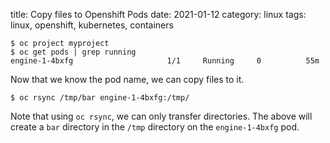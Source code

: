 title: Copy files to Openshift Pods
date: 2021-01-12
category: linux
tags: linux, openshift, kubernetes, containers

```text
$ oc project myproject
$ oc get pods | grep running
engine-1-4bxfg                     1/1     Running     0          55m
```

Now that we know the pod name, we can copy files to it. 

```text
$ oc rsync /tmp/bar engine-1-4bxfg:/tmp/
```

Note that using `oc rsync`, we can only transfer directories. The
above will create a `bar` directory in the `/tmp` directory on the
`engine-1-4bxfg` pod.
